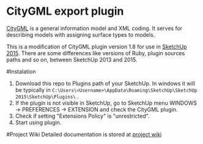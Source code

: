 CityGML export plugin
=====================

[CityGML](http://www.citygml.org/) is a general information model and XML coding. It serves for describing models with assigning surface types to models. 

This is a modification of CityGML plugin version 1.8 for use in [SketchUp 2015](http://www.sketchup.com). There are some differences like versions of Ruby, plugin sources paths and so on, between SketchUp 2013 and 2015.


#Instalation

1. Download this repo to Plugins path of your SketchUp. In windows it will be typically in `C:\Users\<Username>\AppData\Roaming\SketchUp\SketchUp 2015\SketchUp\Plugins\` .
2. If the plugin is not visible in SketchUp, go to SketchUp menu WINDOWS -> PREFERENCES -> EXTENSION and check the CityGML plugin.
3. Check if setting "Extensions Policy" is "unrestricted".
4. Start using plugin.


#Project Wiki
Detailed documentation is stored at
[project wiki](https://github.com/smrcek/SU_CityGML_ExportPlugin/wiki)